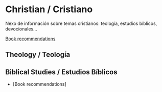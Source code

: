 # Christian / Cristiano

Nexo de información sobre temas cristianos: teología, estudios bíblicos, devocionales...

[Book recommendations](bookrecommends.md)

## Theology / Teología

## Biblical Studies / Estudios Bíblicos
- [Book recommendations]

